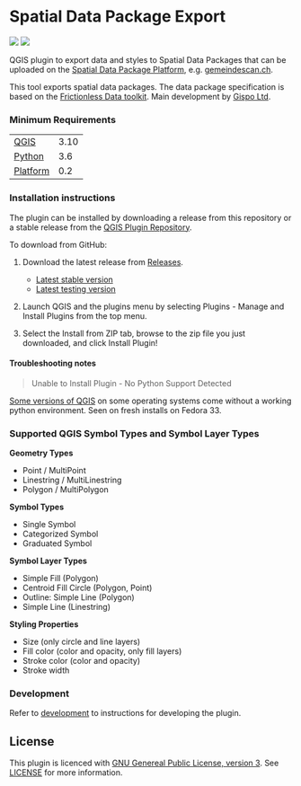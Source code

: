 # Spatial Data Package Export
![](https://github.com/cividi/spatial-data-package-export/workflows/Tests/badge.svg)
![](https://github.com/cividi/spatial-data-package-export/workflows/Release/badge.svg)

QGIS plugin to export data and styles to Spatial Data Packages that can be uploaded on the [Spatial Data Package Platform](https://github.com/cividi/spatial-data-package-platform), e.g. [gemeindescan.ch](https://gemeindescan.ch).

This tool exports spatial data packages. The data package specification is based on the [Frictionless Data toolkit](https://frictionlessdata.io/).
Main development by [Gispo Ltd](https://www.gispo.fi/en/home/).

### Minimum Requirements

| | |
|-|-|
| [QGIS](https://qgis.org/) | 3.10 |
| [Python](https://www.python.org/downloads/) | 3.6 |
| [Platform](https://github.com/cividi/spatial-data-package-platform/releases) | 0.2 |


### Installation instructions

The plugin can be installed by downloading a release from this 
repository or a stable release from the [QGIS Plugin Repository](https://plugins.qgis.org/plugins/SpatialDataPackageExport/).

To download from GitHub:

1. Download the latest release from [Releases](https://github.com/cividi/spatial-data-package-export/releases).

    - [Latest stable version](https://github.com/cividi/spatial-data-package-export/releases/download/0.1.0/SpatialDataPackageExport.0.1.0.zip)
    - [Latest testing version](https://github.com/cividi/spatial-data-package-export/releases/download/0.2.0-rc1/SpatialDataPackageExport.0.2.0-rc1.zip)

2. Launch QGIS and the plugins menu by selecting Plugins - Manage and Install Plugins from the top menu.

3. Select the Install from ZIP tab, browse to the zip file you just downloaded, and click Install Plugin!

#### Troubleshooting notes

> Unable to Install Plugin - No Python Support Detected

[Some versions of QGIS](https://github.com/qgis/QGIS/issues/32135) on some operating systems come without a working python environment. Seen on fresh installs on Fedora 33.

### Supported QGIS Symbol Types and Symbol Layer Types

**Geometry Types**
- Point / MultiPoint
- Linestring / MultiLinestring
- Polygon / MultiPolygon

**Symbol Types**
- Single Symbol
- Categorized Symbol
- Graduated Symbol

**Symbol Layer Types**
- Simple Fill (Polygon)
- Centroid Fill Circle (Polygon, Point)
- Outline: Simple Line (Polygon)
- Simple Line (Linestring)

**Styling Properties**
- Size (only circle and line layers)
- Fill color (color and opacity, only fill layers)
- Stroke color (color and opacity)
- Stroke width

### Development

Refer to [development](docs/development.md) to instructions for developing the plugin.

## License
This plugin is licenced with 
[GNU Genereal Public License, version 3](https://www.gnu.org/licenses/gpl-3.0.html). 
See [LICENSE](LICENSE) for more information.
